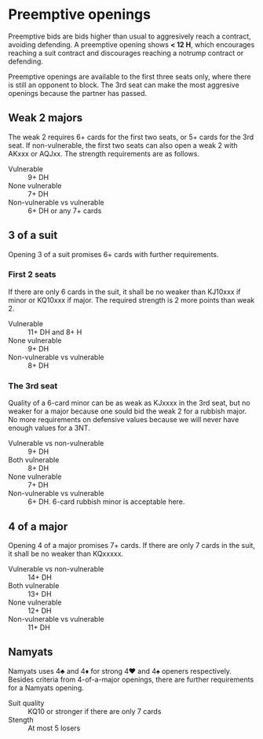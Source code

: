 Preemptive openings
===================
Preemptive bids are bids higher than usual to aggresively reach a contract,
avoiding defending.  A preemptive opening shows **< 12 H**, which encourages
reaching a suit contract and discourages reaching a notrump contract or
defending.

Preemptive openings are available to the first three seats only, where there
is still an opponent to block.  The 3rd seat can make the most aggresive
openings because the partner has passed.

Weak 2 majors
-------------
The weak 2 requires 6+ cards for the first two seats, or 5+ cards for
the 3rd seat.  If non-vulnerable, the first two seats can also open a weak 2
with AKxxx or AQJxx.  The strength requirements are as follows.

<dl>
  <dt>Vulnerable</dt>
  <dd>9+ DH</dd>

  <dt>None vulnerable</dt>
  <dd>7+ DH</dd>

  <dt>Non-vulnerable vs vulnerable</dt>
  <dd>6+ DH or any 7+ cards</dd>
</dl>

3 of a suit
-----------
Opening 3 of a suit promises 6+ cards with further requirements.

### First 2 seats ###
If there are only 6 cards in the suit, it shall be no weaker than KJ10xxx if
minor or KQ10xxx if major.  The required strength is 2 more points than weak 2.

<dl>
  <dt>Vulnerable</dt>
  <dd>11+ DH and 8+ H</dd>

  <dt>None vulnerable</dt>
  <dd>9+ DH</dd>

  <dt>Non-vulnerable vs vulnerable</dt>
  <dd>8+ DH</dd>
</dl>

### The 3rd seat ###
Quality of a 6-card minor can be as weak as KJxxxx in the 3rd seat, but no
weaker for a major because one sould bid the weak 2 for a rubbish major.  No
more requirements on defensive values because we will never have enough values
for a 3NT.

<dl>
  <dt>Vulnerable vs non-vulnerable</dt>
  <dd>9+ DH</dd>

  <dt>Both vulnerable</dt>
  <dd>8+ DH</dd>

  <dt>None vulnerable</dt>
  <dd>7+ DH</dd>

  <dt>Non-vulnerable vs vulnerable</dt>
  <dd>6+ DH.  6-card rubbish minor is acceptable here.</dd>
</dl>

4 of a major
------------
Opening 4 of a major promises 7+ cards.  If there are only 7 cards in the suit,
it shall be no weaker than KQxxxxx.

<dl>
  <dt>Vulnerable vs non-vulnerable</dt>
  <dd>14+ DH</dd>

  <dt>Both vulnerable</dt>
  <dd>13+ DH</dd>

  <dt>None vulnerable</dt>
  <dd>12+ DH</dd>

  <dt>Non-vulnerable vs vulnerable</dt>
  <dd>11+ DH</dd>
</dl>

Namyats
-------
Namyats uses 4♣ and 4♦ for strong 4♥ and 4♠ openers respectively.  Besides
criteria from 4-of-a-major openings, there are further requirements for a
Namyats opening.

<dl>
  <dt>Suit quality</dt>
  <dd>KQ10 or stronger if there are only 7 cards</dd>

  <dt>Stength</dt>
  <dd>At most 5 losers</dd>
</dl>
